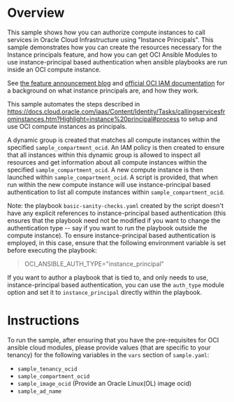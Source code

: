 # Overview

This sample shows how you can authorize compute instances to call services in Oracle Cloud Infrastructure using "Instance Principals". This sample demonstrates how you can create the resources necessary for the Instance principals feature, and how you can get OCI Ansible Modules to use instance-principal based authentication when ansible playbooks are run inside an OCI compute instance.

See [the feature announcement blog](https://blogs.oracle.com/cloud-infrastructure/announcing-instance-principals-for-identity-and-access-management) and [official OCI IAM documentation](https://docs.cloud.oracle.com/iaas/Content/Identity/Tasks/callingservicesfrominstances.htm) for a background on what instance principals are, and how they work.

This sample automates the steps described in https://docs.cloud.oracle.com/iaas/Content/Identity/Tasks/callingservicesfrominstances.htm?Highlight=instance%20principal#process to setup and use OCI compute instances as principals. 

A dynamic group is created that matches all compute instances within the specified `sample_compartment_ocid`. An IAM policy is then created to ensure that all instances within this dynamic group is allowed to inspect all resources and get information about all compute instances within the specified `sample_compartment_ocid`. A new compute instance is then launched within `sample_compartment_ocid`. A script is provided, that when run within the new compute instance will use instance-principal based authentication to list all compute instances within `sample_compartment_ocid`. 

Note: the playbook `basic-sanity-checks.yaml` created by the script doesn't have any explicit references to instance-principal based authentication (this ensures that the playbook need not be modified if you want to change the authentication type -- say if you want to run the playbook outside the compute instance). To ensure instance-principal based authentication is employed, in this case, ensure that the following environment variable is set before executing the playbook:
> OCI_ANSIBLE_AUTH_TYPE="instance_principal" 

If you want to author a playbook that is tied to, and only needs to use, instance-principal based authentication, you can use the `auth_type` module option and set it to `instance_principal` directly within the playbook.

# Instructions

To run the sample, after ensuring that you have the pre-requisites for OCI ansible cloud modules, please provide values (that are specific to your tenancy) for the following variables in the `vars` section of `sample.yaml`:
- `sample_tenancy_ocid`
- `sample_compartment_ocid`
- `sample_image_ocid` (Provide an Oracle Linux(OL) image ocid)
- `sample_ad_name`
